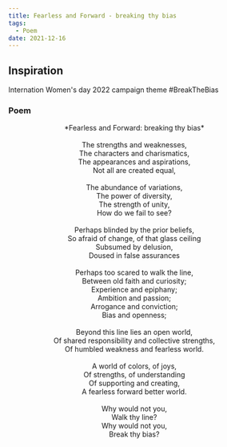 ```yaml
---
title: Fearless and Forward - breaking thy bias
tags:
  - Poem
date: 2021-12-16
---
```


## Inspiration
Internation Women's day 2022 campaign theme #BreakTheBias

### Poem

<center>*Fearless and Forward: breaking thy bias*</center>
<center><br></center>
<center>The strengths and weaknesses, </center>
<center>The characters and charismatics,</center>
<center>The appearances and aspirations, </center>
<center>Not all are created equal,</center>
<center><br></center>
<center>The abundance of variations,</center>
<center>The power of diversity, </center>
<center>The strength of unity,</center>
<center>How do we fail to see? </center>
<center><br></center>
<center>Perhaps blinded by the prior beliefs,</center>
<center>So afraid of change, of that glass ceiling</center>
<center>Subsumed by delusion, </center>
<center>Doused in false assurances </center>
<center><br></center>
<center>Perhaps too scared to walk the line,</center>
<center>Between old faith and curiosity; </center>
<center>Experience and epiphany;  </center>
<center>Ambition and passion; </center>
<center>Arrogance and conviction;</center>
<center>Bias and openness;  </center>
<center><br></center>
<center>Beyond this line lies an open world,</center>
<center>Of shared responsibility and collective strengths, </center>
<center>Of humbled weakness and fearless world.</center>
<center><br></center>
<center>A world of colors, of joys,</center>
<center>Of strengths, of understanding </center>
<center>Of supporting and creating, </center>
<center>A fearless forward better world.</center>
<center><br></center>
<center>Why would not you,</center>
<center>Walk thy line? </center>
<center>Why would not you,</center>
<center>Break thy bias?</center>
<center><br></center>

